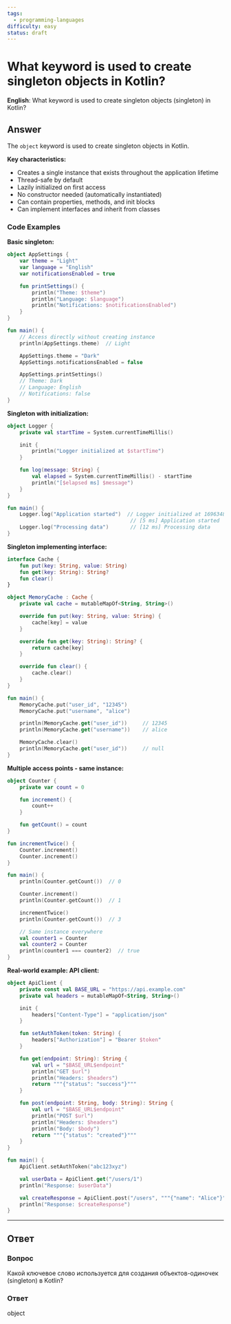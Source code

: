```yaml
---
tags:
  - programming-languages
difficulty: easy
status: draft
---
```


# What keyword is used to create singleton objects in Kotlin?

**English**: What keyword is used to create singleton objects (singleton) in Kotlin?

## Answer

The `object` keyword is used to create singleton objects in Kotlin.

**Key characteristics:**
- Creates a single instance that exists throughout the application lifetime
- Thread-safe by default
- Lazily initialized on first access
- No constructor needed (automatically instantiated)
- Can contain properties, methods, and init blocks
- Can implement interfaces and inherit from classes

### Code Examples

**Basic singleton:**
```kotlin
object AppSettings {
    var theme = "Light"
    var language = "English"
    var notificationsEnabled = true

    fun printSettings() {
        println("Theme: $theme")
        println("Language: $language")
        println("Notifications: $notificationsEnabled")
    }
}

fun main() {
    // Access directly without creating instance
    println(AppSettings.theme)  // Light

    AppSettings.theme = "Dark"
    AppSettings.notificationsEnabled = false

    AppSettings.printSettings()
    // Theme: Dark
    // Language: English
    // Notifications: false
}
```

**Singleton with initialization:**
```kotlin
object Logger {
    private val startTime = System.currentTimeMillis()

    init {
        println("Logger initialized at $startTime")
    }

    fun log(message: String) {
        val elapsed = System.currentTimeMillis() - startTime
        println("[$elapsed ms] $message")
    }
}

fun main() {
    Logger.log("Application started")  // Logger initialized at 1696348800000
                                        // [5 ms] Application started
    Logger.log("Processing data")       // [12 ms] Processing data
}
```

**Singleton implementing interface:**
```kotlin
interface Cache {
    fun put(key: String, value: String)
    fun get(key: String): String?
    fun clear()
}

object MemoryCache : Cache {
    private val cache = mutableMapOf<String, String>()

    override fun put(key: String, value: String) {
        cache[key] = value
    }

    override fun get(key: String): String? {
        return cache[key]
    }

    override fun clear() {
        cache.clear()
    }
}

fun main() {
    MemoryCache.put("user_id", "12345")
    MemoryCache.put("username", "alice")

    println(MemoryCache.get("user_id"))     // 12345
    println(MemoryCache.get("username"))    // alice

    MemoryCache.clear()
    println(MemoryCache.get("user_id"))     // null
}
```

**Multiple access points - same instance:**
```kotlin
object Counter {
    private var count = 0

    fun increment() {
        count++
    }

    fun getCount() = count
}

fun incrementTwice() {
    Counter.increment()
    Counter.increment()
}

fun main() {
    println(Counter.getCount())  // 0

    Counter.increment()
    println(Counter.getCount())  // 1

    incrementTwice()
    println(Counter.getCount())  // 3

    // Same instance everywhere
    val counter1 = Counter
    val counter2 = Counter
    println(counter1 === counter2)  // true
}
```

**Real-world example: API client:**
```kotlin
object ApiClient {
    private const val BASE_URL = "https://api.example.com"
    private val headers = mutableMapOf<String, String>()

    init {
        headers["Content-Type"] = "application/json"
    }

    fun setAuthToken(token: String) {
        headers["Authorization"] = "Bearer $token"
    }

    fun get(endpoint: String): String {
        val url = "$BASE_URL$endpoint"
        println("GET $url")
        println("Headers: $headers")
        return """{"status": "success"}"""
    }

    fun post(endpoint: String, body: String): String {
        val url = "$BASE_URL$endpoint"
        println("POST $url")
        println("Headers: $headers")
        println("Body: $body")
        return """{"status": "created"}"""
    }
}

fun main() {
    ApiClient.setAuthToken("abc123xyz")

    val userData = ApiClient.get("/users/1")
    println("Response: $userData")

    val createResponse = ApiClient.post("/users", """{"name": "Alice"}""")
    println("Response: $createResponse")
}
```

---

## Ответ

### Вопрос
Какой ключевое слово используется для создания объектов-одиночек (singleton) в Kotlin?

### Ответ
object
